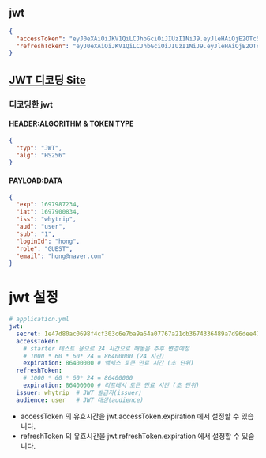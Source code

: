 ## jwt
```json
{
  "accessToken": "eyJ0eXAiOiJKV1QiLCJhbGciOiJIUzI1NiJ9.eyJleHAiOjE2OTc5ODcyMzQsImlhdCI6MTY5NzkwMDgzNCwiaXNzIjoid2h5dHJpcCIsImF1ZCI6InVzZXIiLCJzdWIiOiIxIiwibG9naW5JZCI6ImhvbmciLCJyb2xlIjoiR1VFU1QiLCJlbWFpbCI6ImhvbmdAbmF2ZXIuY29tIn0.2IlEGJuimPZ0OFEbWKpsSHnt8-Og_y4433S03Qb_guE",
  "refreshToken": "eyJ0eXAiOiJKV1QiLCJhbGciOiJIUzI1NiJ9.eyJleHAiOjE2OTc5ODcyMzQsImlhdCI6MTY5NzkwMDgzNCwiaXNzIjoid2h5dHJpcCIsImF1ZCI6InVzZXIiLCJzdWIiOiIxIiwibG9naW5JZCI6ImhvbmciLCJyb2xlIjoiR1VFU1QiLCJlbWFpbCI6ImhvbmdAbmF2ZXIuY29tIn0.2IlEGJuimPZ0OFEbWKpsSHnt8-Og_y4433S03Qb_guE"
}
```

## [JWT 디코딩 Site](https://jwt.io/)


### 디코딩한 jwt
#### HEADER:ALGORITHM & TOKEN TYPE
```json
{
  "typ": "JWT",
  "alg": "HS256"
}
```

#### PAYLOAD:DATA
```json
{
  "exp": 1697987234,
  "iat": 1697900834,
  "iss": "whytrip",
  "aud": "user",
  "sub": "1",
  "loginId": "hong",
  "role": "GUEST",
  "email": "hong@naver.com"
}
```

# jwt 설정
```yaml
# application.yml
jwt:
  secret: 1e47d80ac0698f4cf303c6e7ba9a64a07767a21cb3674336489a7d96dee4762ee11e6827a04fa4c172174e88063f085f1d3c9370ead4f3aab44d30b31ea7bd05
  accessToken:
    # starter 테스트 용으로 24 시간으로 해놓음 추후 변경예정
    # 1000 * 60 * 60* 24 = 86400000 (24 시간)
    expiration: 86400000 # 액세스 토큰 만료 시간 (초 단위)
  refreshToken:
    # 1000 * 60 * 60* 24 = 86400000
    expiration: 86400000 # 리프레시 토큰 만료 시간 (초 단위)
  issuer: whytrip  # JWT 발급자(issuer)
  audience: user   # JWT 대상(audience)
```
- accessToken 의 유효시간을 jwt.accessToken.expiration 에서 설정할 수 있습니다.
- refreshToken 의 유효시간을 jwt.refreshToken.expiration 에서 설정할 수 있습니다.